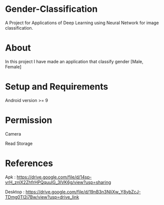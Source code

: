 # Gender-Classification
A Project for Applications of Deep Learning using Neural Network for image classification.

# About
In this project I have made an application that classify gender [Male, Female] 
# Setup and Requirements
Android version >= 9
# Permission
Camera

Read Storage
# References
Apk : https://drive.google.com/file/d/14sp-vrH_znlX2ZhfrHPQquuIG_3IVK6g/view?usp=sharing

Desktop : https://drive.google.com/file/d/19nB3n3NIiXw_Y8ybZcJ-TDmg0Tl2j7Bw/view?usp=drive_link
